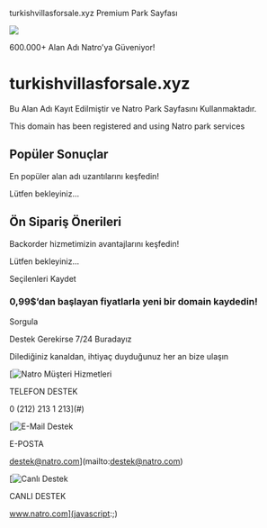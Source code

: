  

turkishvillasforsale.xyz Premium Park Sayfası



![](/images/global/natro-white-logo.png)

600.000+ Alan Adı Natro’ya Güveniyor!

turkishvillasforsale.xyz
========================

Bu Alan Adı Kayıt Edilmiştir ve Natro Park Sayfasını Kullanmaktadır.

This domain has been registered and using Natro park services

Popüler Sonuçlar
----------------

En popüler alan adı uzantılarını keşfedin!

Lütfen bekleyiniz...

Ön Sipariş Önerileri
--------------------

 Backorder hizmetimizin avantajlarını keşfedin!

Lütfen bekleyiniz...

Seçilenleri Kaydet

### 0,99$’dan başlayan fiyatlarla yeni bir domain kaydedin!

Sorgula

Destek Gerekirse 7/24 Buradayız

Dilediğiniz kanaldan, ihtiyaç duyduğunuz her an bize ulaşın

[![Natro Müşteri Hizmetleri](https://cdn.natrocdn.com/Resourcefiles/v1/images/default/icon-customer_services.png)

TELEFON DESTEK

0 (212) 213 1 213](#)

[![E-Mail Destek](https://cdn.natrocdn.com/Resourcefiles/v1/images/default/icon-email.png)

E-POSTA

destek@natro.com](mailto:destek@natro.com)

[![Canlı Destek](https://cdn.natrocdn.com/Resourcefiles/v1/images/default/icon-live_support.png)

CANLI DESTEK

www.natro.com](javascript:;)